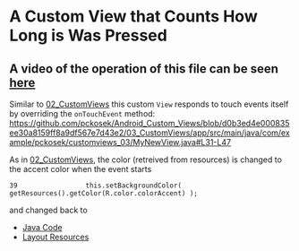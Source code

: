 # A Custom View that Counts How Long is Was Pressed

## A video of the operation of this file can be seen [here](https://youtu.be/ALXd6Tc1kzY)

Similar to [02_CustomViews](../02_CustomViews) this custom `View` responds to touch events itself by overriding the `onTouchEvent` method:
https://github.com/pckosek/Android_Custom_Views/blob/d0b3ed4e000835ee30a8159ff8a9df567e7d43e2/03_CustomViews/app/src/main/java/com/example/pckosek/customviews_03/MyNewView.java#L31-L47


As in [02_CustomViews](../02_CustomViews), the color (retreived from resources) is changed to the accent color when the event starts
```
39                 this.setBackgroundColor( getResources().getColor(R.color.colorAccent) );
```
 and changed back to 

 - [Java Code](./app/src/main/java/com/example/pckosek/customviews_03) <br>
 - [Layout Resources](./app/src/main/res/layout)